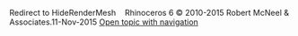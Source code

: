 ---
---

Redirect to HideRenderMesh&#160;
&#160;
Rhinoceros 6 © 2010-2015 Robert McNeel &amp; Associates.11-Nov-2015
 [Open topic with navigation](hiderendermesh.html) 


